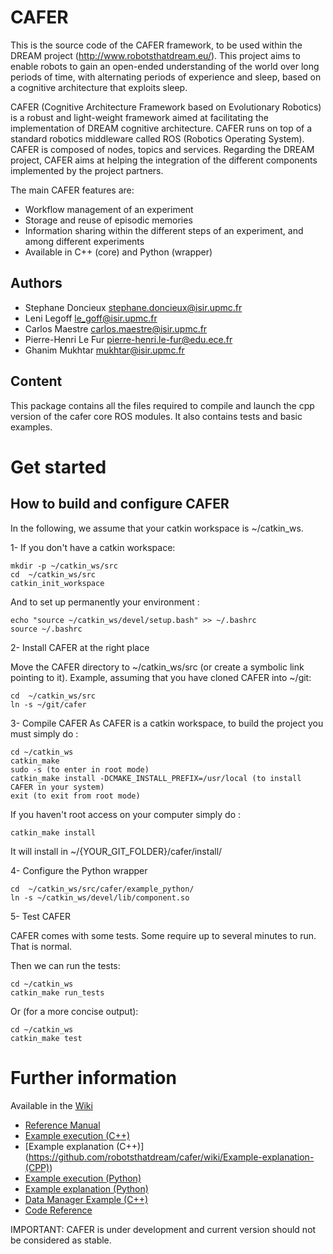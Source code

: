CAFER
=====

This is the source code of the CAFER framework, to be used within the DREAM project (http://www.robotsthatdream.eu/). This project aims to enable robots to gain an open-ended understanding of the world over long periods of time, with alternating periods of experience and sleep, based on a cognitive architecture that exploits sleep.

CAFER (Cognitive Architecture Framework based on Evolutionary Robotics) is a robust and light-weight framework aimed at facilitating the implementation of DREAM cognitive architecture. CAFER runs on top of a standard robotics middleware called ROS (Robotics Operating System). CAFER is composed of nodes, topics and services. Regarding the DREAM project, CAFER aims at helping the integration of the different components implemented by the project partners.

The main CAFER features are:
* Workflow management of an experiment
* Storage and reuse of episodic memories
* Information sharing within the different steps of an experiment, and among different experiments
* Available in C++ (core) and Python (wrapper)

Authors
-------
- Stephane Doncieux stephane.doncieux@isir.upmc.fr
- Leni Legoff le_goff@isir.upmc.fr
- Carlos Maestre carlos.maestre@isir.upmc.fr
- Pierre-Henri Le Fur pierre-henri.le-fur@edu.ece.fr
- Ghanim Mukhtar mukhtar@isir.upmc.fr

Content
-------

This package contains all the files required to compile and launch the cpp version of the cafer core ROS modules. It also contains tests and basic examples.

Get started
=====

How to build and configure CAFER
--------------------------------

In the following, we assume that your catkin workspace is ~/catkin_ws.

1- If you don't have a catkin workspace:
```
mkdir -p ~/catkin_ws/src
cd  ~/catkin_ws/src
catkin_init_workspace
```
And to set up permanently your environment :
```
echo "source ~/catkin_ws/devel/setup.bash" >> ~/.bashrc
source ~/.bashrc
```

2- Install CAFER at the right place

Move the CAFER directory to ~/catkin_ws/src (or create a symbolic link pointing to it).
Example, assuming that you have cloned CAFER into ~/git:
```
cd  ~/catkin_ws/src
ln -s ~/git/cafer
```

3- Compile CAFER
As CAFER is a catkin workspace, to build the project you must simply do :
```
cd ~/catkin_ws
catkin_make
sudo -s (to enter in root mode)
catkin_make install -DCMAKE_INSTALL_PREFIX=/usr/local (to install CAFER in your system)
exit (to exit from root mode)
```

If you haven't root access on your computer simply do :
```
catkin_make install
```
It will install in ~/{YOUR_GIT_FOLDER}/cafer/install/

4- Configure the Python wrapper

```
cd  ~/catkin_ws/src/cafer/example_python/
ln -s ~/catkin_ws/devel/lib/component.so
```

5- Test CAFER

CAFER comes with some tests. Some require up to several minutes to run. That is normal.

Then we can run the tests:
```
cd ~/catkin_ws
catkin_make run_tests
```
Or (for a more concise output):
```
cd ~/catkin_ws
catkin_make test
```

Further information 
=====

Available in the [Wiki](https://github.com/robotsthatdream/cafer/wiki)

* [Reference Manual](https://github.com/robotsthatdream/cafer/wiki/Reference-Manual)
* [Example execution (C++)](https://github.com/robotsthatdream/cafer/blob/master/example/README.md)
* [Example explanation (C++)] (https://github.com/robotsthatdream/cafer/wiki/Example-explanation-(CPP))
* [Example execution (Python)](https://github.com/robotsthatdream/cafer/tree/python_wrapper/example_python/README.md)
* [Example explanation (Python)](https://github.com/robotsthatdream/cafer/wiki/Example-explanation-(Python))
* [Data Manager Example (C++)](https://github.com/robotsthatdream/cafer/wiki/Data-Manager-Example)
* [Code Reference](http://robotsthatdream.github.io/namespacecafer__core.html)

IMPORTANT: CAFER is under development and current version should not be considered as stable.
